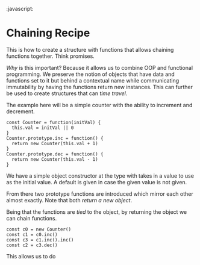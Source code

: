 :javascript:

# Chaining Recipe
This is how to create a structure with functions that allows chaining functions together.
Think promises.

*Why* is this important?
Because it allows us to combine OOP and functional programming.
We preserve the notion of objects that have data and functions set to it but behind a contextual name while communicating immutability by having the functions return new instances.
This can further be used to create structures that can _time travel_.

The example here will be a simple counter with the ability to increment and decrement.

```
const Counter = function(initVal) {
  this.val = initVal || 0
}
Counter.prototype.inc = function() {
  return new Counter(this.val + 1)
}
Counter.prototype.dec = function() {
  return new Counter(this.val - 1)
}
```

We have a simple object constructor at the type with takes in a value to use as the initial value.
A default is given in case the given value is not given.

From there two prototype functions are introduced which mirror each other almost exactly.
Note that both *return a new object*.

Being that the functions are _tied_ to the object, by returning the object we can chain functions.

```
const c0 = new Counter()
const c1 = c0.inc()
const c3 = c1.inc().inc()
const c2 = c3.dec()
```

This allows us to do

